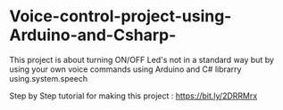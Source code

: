 # Voice-control-project-using-Arduino-and-Csharp-
This project is about turning ON/OFF Led's not in a standard way but by using your own voice commands using Arduino and C# librarry using.system.speech

Step by Step tutorial for making this project : https://bit.ly/2DRRMrx
